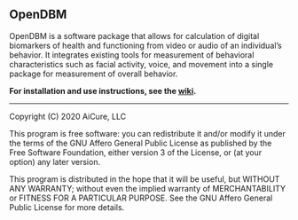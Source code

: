 ## OpenDBM 

OpenDBM is a software package that allows for calculation of digital 
biomarkers of health and functioning from video or audio of an individual’s 
behavior. It integrates existing tools for measurement of behavioral 
characteristics such as facial activity, voice, and movement into a single 
package for measurement of overall behavior.

**For installation and use instructions, see the [wiki](https://github.com/AiCure/open_dbm/wiki).**

***

Copyright (C) 2020 AiCure, LLC

This program is free software: you can redistribute it and/or modify
it under the terms of the GNU Affero General Public License as
published by the Free Software Foundation, either version 3 of the
License, or (at your option) any later version.

This program is distributed in the hope that it will be useful,
but WITHOUT ANY WARRANTY; without even the implied warranty of
MERCHANTABILITY or FITNESS FOR A PARTICULAR PURPOSE.  See the
GNU Affero General Public License for more details.
